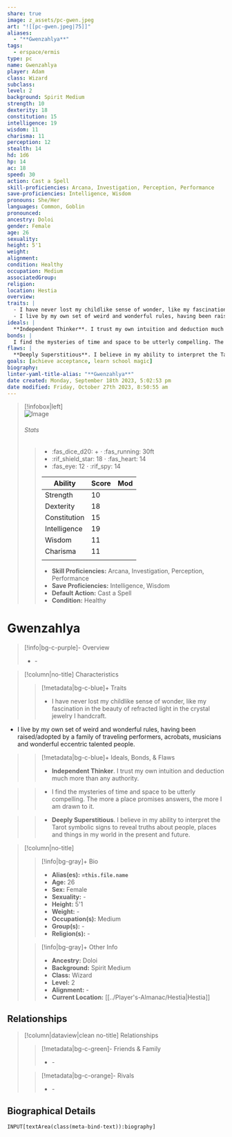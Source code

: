```yaml
---
share: true
image: z_assets/pc-gwen.jpeg
art: "![[pc-gwen.jpeg|75]]"
aliases:
  - "**Gwenzahlya**"
tags:
  - erspace/ermis
type: pc
name: Gwenzahlya
player: Adam
class: Wizard
subclass: 
level: 2
background: Spirit Medium
strength: 10
dexterity: 18
constitution: 15
intelligence: 19
wisdom: 11
charisma: 11
perception: 12
stealth: 14
hd: 1d6
hp: 14
ac: 18
speed: 30
action: Cast a Spell
skill-proficiencies: Arcana, Investigation, Perception, Performance
save-proficiencies: Intelligence, Wisdom
pronouns: She/Her
languages: Common, Goblin
pronounced: 
ancestry: Doloi
gender: Female
age: 26
sexuality: 
height: 5'1
weight: 
alignment: 
condition: Healthy
occupation: Medium 
associatedGroup: 
religion: 
location: Hestia
overview: 
traits: |
  - I have never lost my childlike sense of wonder, like my fascination in the beauty of refracted light in the crystal jewelry I handcraft. 
  - I live by my own set of weird and wonderful rules, having been raised/adopted by a family of traveling performers, acrobats, musicians and wonderful eccentric talented people.
ideals: |
  **Independent Thinker**. I trust my own intuition and deduction much more than any authority.
bonds: |
  I find the mysteries of time and space to be utterly compelling. The more a place promises answers, the more I am drawn to it.
flaws: | 
  **Deeply Superstitious**. I believe in my ability to interpret the Tarot symbolic signs to reveal truths about people, places and things in my world in the present and future.
goals: [achieve acceptance, learn school magic]
biography:
linter-yaml-title-alias: "**Gwenzahlya**"
date created: Monday, September 18th 2023, 5:02:53 pm
date modified: Friday, October 27th 2023, 8:50:55 am
---
```


> [!infobox|left]  
> ![Image](https://media.discordapp.net/attachments/1148807785212039248/1153513917490937866/IMG_5551.png?width=1206&height=1206)
> ###### Stats
> > - :fas_dice_d20: \+ ⋅ :fas_running: 30ft
> > - :rif_shield_star: 18 ⋅ :fas_heart: 14
> > - :fas_eye: 12 ⋅ :rif_spy: 14
> >
> > | Ability      | Score                | Mod                                        |
> > |--------------|----------------------|--------------------------------------------|
> > | Strength     | 10     |      |
> > | Dexterity    | 18    |     |
> > | Constitution | 15 |  |
> > | Intelligence | 19 |  |
> > | Wisdom       | 11       |        |
> > | Charisma     | 11     |      |
> > ||||
> >  - **Skill Proficiencies:** Arcana, Investigation, Perception, Performance
> >  - **Save Proficiencies:** Intelligence, Wisdom
> >  - **Default Action:** Cast a Spell
> >  -  **Condition:** Healthy

# **Gwenzahlya**
>[!info|bg-c-purple]- Overview
> - \-

>[!column|no-title] Characteristics
>> [!metadata|bg-c-blue]+ Traits
>> - I have never lost my childlike sense of wonder, like my fascination in the beauty of refracted light in the crystal jewelry I handcraft. 
- I live by my own set of weird and wonderful rules, having been raised/adopted by a family of traveling performers, acrobats, musicians and wonderful eccentric talented people.

>
>> [!metadata|bg-c-blue]+ Ideals, Bonds, & Flaws
>> -  **Independent Thinker**. I trust my own intuition and deduction much more than any authority.

>> -  I find the mysteries of time and space to be utterly compelling. The more a place promises answers, the more I am drawn to it.

>> -  **Deeply Superstitious**. I believe in my ability to interpret the Tarot symbolic signs to reveal truths about people, places and things in my world in the present and future.

 
>[!column|no-title]
>> [!info|bg-gray]+ Bio
>> - **Alias(es):** **`=this.file.name`** 
>> - **Age:**  26 
>> - **Sex:**  Female 
>> - **Sexuality:**  \- 
>> - **Height:**  5'1 
>> - **Weight:**  \- 
>> - **Occupation(s):**  Medium 
>> - **Group(s):**  \- 
>> - **Religion(s):**  \- 
>
>> [!info|bg-gray]+ Other Info 
>> - **Ancestry:**  Doloi
>> - **Background:** Spirit Medium
>> - **Class:** Wizard
>> - **Level:** 2
>> - **Alignment:** \-
>> - **Current Location:**  [[../Player's-Almanac/Hestia|Hestia]] 

## Relationships
>[!column|dataview|clean no-title] Relationships
>> [!metadata|bg-c-green]- Friends & Family
>> - \-
>
>> [!metadata|bg-c-orange]- Rivals
>> - \-


## Biographical Details

`INPUT[textArea(class(meta-bind-text)):biography]`
